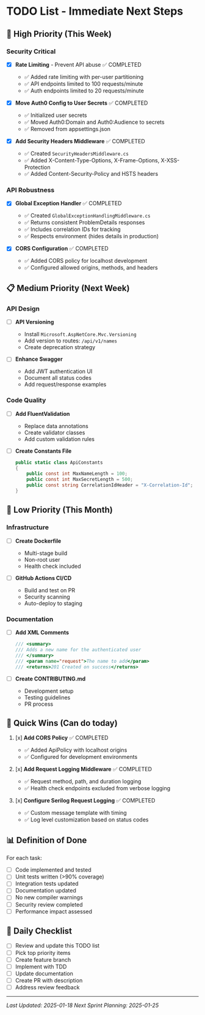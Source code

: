 # TODO List - Immediate Next Steps

## 🚨 High Priority (This Week)

### Security Critical
- [x] **Rate Limiting** - Prevent API abuse ✅ COMPLETED
  - ✅ Added rate limiting with per-user partitioning
  - ✅ API endpoints limited to 100 requests/minute
  - ✅ Auth endpoints limited to 20 requests/minute
  
- [x] **Move Auth0 Config to User Secrets** ✅ COMPLETED
  - ✅ Initialized user secrets
  - ✅ Moved Auth0:Domain and Auth0:Audience to secrets
  - ✅ Removed from appsettings.json

- [x] **Add Security Headers Middleware** ✅ COMPLETED
  - ✅ Created `SecurityHeadersMiddleware.cs`
  - ✅ Added X-Content-Type-Options, X-Frame-Options, X-XSS-Protection
  - ✅ Added Content-Security-Policy and HSTS headers

### API Robustness
- [x] **Global Exception Handler** ✅ COMPLETED
  - ✅ Created `GlobalExceptionHandlingMiddleware.cs`
  - ✅ Returns consistent ProblemDetails responses
  - ✅ Includes correlation IDs for tracking
  - ✅ Respects environment (hides details in production)

- [x] **CORS Configuration** ✅ COMPLETED
  - ✅ Added CORS policy for localhost development
  - ✅ Configured allowed origins, methods, and headers

## 📋 Medium Priority (Next Week)

### API Design
- [ ] **API Versioning**
  - Install `Microsoft.AspNetCore.Mvc.Versioning`
  - Add version to routes: `/api/v1/names`
  - Create deprecation strategy

- [ ] **Enhance Swagger**
  - Add JWT authentication UI
  - Document all status codes
  - Add request/response examples

### Code Quality
- [ ] **Add FluentValidation**
  - Replace data annotations
  - Create validator classes
  - Add custom validation rules

- [ ] **Create Constants File**
  ```csharp
  public static class ApiConstants
  {
      public const int MaxNameLength = 100;
      public const int MaxSecretLength = 500;
      public const string CorrelationIdHeader = "X-Correlation-Id";
  }
  ```

## 🔧 Low Priority (This Month)

### Infrastructure
- [ ] **Create Dockerfile**
  - Multi-stage build
  - Non-root user
  - Health check included

- [ ] **GitHub Actions CI/CD**
  - Build and test on PR
  - Security scanning
  - Auto-deploy to staging

### Documentation
- [ ] **Add XML Comments**
  ```csharp
  /// <summary>
  /// Adds a new name for the authenticated user
  /// </summary>
  /// <param name="request">The name to add</param>
  /// <returns>201 Created on success</returns>
  ```

- [ ] **Create CONTRIBUTING.md**
  - Development setup
  - Testing guidelines
  - PR process

## 🎯 Quick Wins (Can do today)

1. [x] **Add CORS Policy** ✅ COMPLETED
   - ✅ Added ApiPolicy with localhost origins
   - ✅ Configured for development environments

2. [x] **Add Request Logging Middleware** ✅ COMPLETED
   - ✅ Request method, path, and duration logging
   - ✅ Health check endpoints excluded from verbose logging

3. [x] **Configure Serilog Request Logging** ✅ COMPLETED
   - ✅ Custom message template with timing
   - ✅ Log level customization based on status codes

## 📊 Definition of Done

For each task:
- [ ] Code implemented and tested
- [ ] Unit tests written (>90% coverage)
- [ ] Integration tests updated
- [ ] Documentation updated
- [ ] No new compiler warnings
- [ ] Security review completed
- [ ] Performance impact assessed

## 🔄 Daily Checklist

- [ ] Review and update this TODO list
- [ ] Pick top priority items
- [ ] Create feature branch
- [ ] Implement with TDD
- [ ] Update documentation
- [ ] Create PR with description
- [ ] Address review feedback

---

*Last Updated: 2025-01-18*
*Next Sprint Planning: 2025-01-25*
